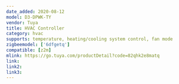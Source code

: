 ```yaml
---
date_added: 2020-08-12
model: D3-DPWK-TY
vendor: Tuya
title: HVAC Controller
category: hvac
supports: temperature, heating/cooling system control, fan mode
zigbeemodel: ['6dfgetq']
compatible: [z2m]
mlink: https://go.tuya.com/productDetail?code=82qhk2e8matq
link: 
link2: 
link3: 
---
```

